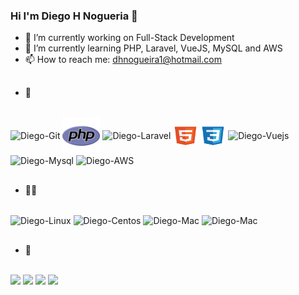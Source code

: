 ### Hi I'm Diego H Nogueria 👋

- 🔭 I’m currently working on Full-Stack Development
- 🌱 I’m currently learning PHP, Laravel, VueJS, MySQL and AWS
- 📫 How to reach me: dhnogueira1@hotmail.com

##
- 🤩
<div style="display: inline_block"><br>
   <img align="center" alt="Diego-Git" height="40" width="40" src="https://user-images.githubusercontent.com/25181517/192108372-f71d70ac-7ae6-4c0d-8395-51d8870c2ef0.png">
    <img align="center" alt="Diego-PHP" height="60" width="60" src="https://raw.githubusercontent.com/devicons/devicon/master/icons/php/php-original.svg">
      <img align="center" alt="Diego-Laravel" height="30" width="40" src="https://laravel.com/img/logomark.min.svg">
  <img align="center" alt="Diego-HTML" height="30" width="40" src="https://raw.githubusercontent.com/devicons/devicon/master/icons/html5/html5-original.svg">
  <img align="center" alt="Diego-CSS" height="30" width="40" src="https://raw.githubusercontent.com/devicons/devicon/master/icons/css3/css3-original.svg">
    <img align="center" alt="Diego-Vuejs" height="30" width="40" src="https://user-images.githubusercontent.com/25181517/117448124-a2da9800-af3e-11eb-85d2-bd1b69b65603.png">
      <img align="center" alt="Diego-Mysql" height="60" width="60" src="https://user-images.githubusercontent.com/25181517/183896128-ec99105a-ec1a-4d85-b08b-1aa1620b2046.png">
      <img align="center" alt="Diego-AWS" height="60" width="60" src="https://user-images.githubusercontent.com/25181517/183896132-54262f2e-6d98-41e3-8888-e40ab5a17326.png">
</div>

##
- 👨‍💻
<div style="display: inline_block"><br>
      <img align="center" alt="Diego-Linux" height="30" width="auto" src="https://img.shields.io/badge/Linux-FCC624?style=for-the-badge&logo=linux&logoColor=black">
         <img align="center" alt="Diego-Centos" height="30" width="auto" src="https://img.shields.io/badge/Cent%20OS-262577?style=for-the-badge&logo=CentOS&logoColor=white">
         <img align="center" alt="Diego-Mac" height="30" width="auto" src="https://img.shields.io/badge/mac%20os-000000?style=for-the-badge&logo=apple&logoColor=white">
            <img align="center" alt="Diego-Mac" height="25" width="auto" src="https://img.shields.io/badge/Windows-0078D6?style=for-the-badge&logo=windows&logoColor=white">
</div>

##
- 👻
<div style="display: inline_block"><br>
 <a href="https://www.linkedin.com/in/dhnogueira1/" target="_blank"><img src="https://img.shields.io/badge/LinkedIn-0077B5?style=for-the-badge&logo=linkedin&logoColor=white" target="_blank"></a>
  <a href="https://www.facebook.com/dhnogueira08/" target="_blank"><img src="https://img.shields.io/badge/Facebook-1877F2?style=for-the-badge&logo=facebook&logoColor=white" target="_blank"></a>
 <a href="https://github.com/diegortx" target="_blank"><img src="https://img.shields.io/badge/GitHub-100000?style=for-the-badge&logo=github&logoColor=white" target="_blank"></a>
  <a href="https://www.instagram.com/dhnogueira1/" target="_blank"><img src="https://img.shields.io/badge/Instagram-E4405F?style=for-the-badge&logo=instagram&logoColor=white" target="_blank"></a>



  
</div>
